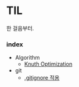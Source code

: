 # TIL  
한 걸음부터.

### index  
* Algorithm  
  * [Knuth Optimization](https://github.com/dohun94/TIL/blob/master/algorithm/Knuth%20Optimization.md)  
* git  
  * [.gitignore 적용](https://github.com/dohun94/TIL/blob/master/git/gitTip.md#gitignore)  

